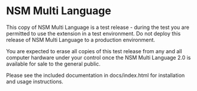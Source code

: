 NSM Multi Language
==================

This copy of NSM Multi Language is a test release - during the test you are permitted to use the extension in a test environment. Do not deploy this release of NSM Multi Language to a production environment.

You are expected to erase all copies of this test release from any and all computer hardware under your control once the NSM Multi Language 2.0 is available for sale to the general public.

Please see the included documentation in docs/index.html for installation and usage instructions.